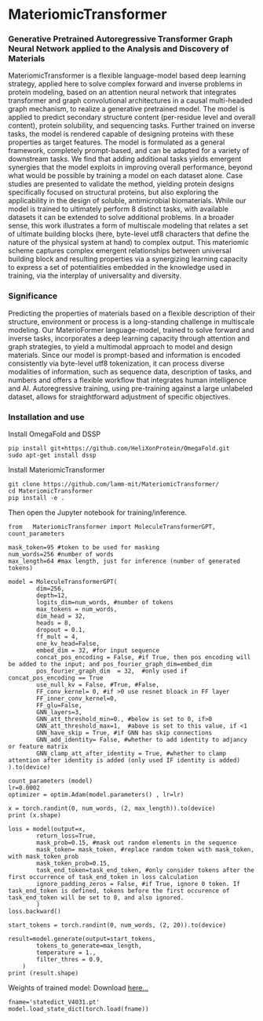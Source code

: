# MateriomicTransformer

### Generative Pretrained Autoregressive Transformer Graph Neural Network applied to the Analysis and Discovery of Materials

MateriomicTransformer is a flexible language-model based deep learning strategy, applied here to solve complex forward and inverse problems in protein modeling, based on an attention neural network that integrates transformer and graph convolutional architectures in a causal multi-headed graph mechanism, to realize a generative pretrained model. The model is applied to predict secondary structure content (per-residue level and overall content), protein solubility, and sequencing tasks. Further trained on inverse tasks, the model is rendered capable of designing proteins with these properties as target features. The model is formulated as a general framework, completely prompt-based, and can be adapted for a variety of downstream tasks. We find that adding additional tasks yields emergent synergies that the model exploits in improving overall performance, beyond what would be possible by training a model on each dataset alone. Case studies are presented to validate the method, yielding protein designs specifically focused on structural proteins, but also exploring the applicability in the design of soluble, antimicrobial biomaterials. While our model is trained to ultimately perform 8 distinct tasks, with available datasets it can be extended to solve additional problems. In a broader sense, this work illustrates a form of multiscale modeling that relates a set of ultimate building blocks (here, byte-level utf8 characters that define the nature of the physical system at hand) to complex output. This materiomic scheme captures complex emergent relationships between universal building block and resulting properties via a synergizing learning capacity to express a set of potentialities embedded in the knowledge used in training, via the interplay of universality and diversity.

### Significance
Predicting the properties of materials based on a flexible description of their structure, environment or process is a long-standing challenge in multiscale modeling. Our MaterioFormer language-model, trained to solve forward and inverse tasks, incorporates a deep learning capacity through attention and graph strategies, to yield a multimodal approach to model and design materials. Since our model is prompt-based and information is encoded consistently via byte-level utf8 tokenization, it can process diverse modalities of information, such as sequence data, description of tasks, and numbers and offers a flexible workflow that integrates human intelligence and AI. Autoregressive training, using pre-training against a large unlabeled dataset, allows for straightforward  adjustment of specific objectives. 

### Installation and use

Install OmegaFold and DSSP

```
pip install git+https://github.com/HeliXonProtein/OmegaFold.git
sudo apt-get install dssp
```
Install MateriomicTransformer
```
git clone https://github.com/lamm-mit/MateriomicTransformer/
cd MateriomicTransformer
pip install -e .
```

Then open the Jupyter notebook for training/inference. 

```
from   MateriomicTransformer import MoleculeTransformerGPT, count_parameters

mask_token=95 #token to be used for masking 
num_words=256 #number of words
max_length=64 #max length, just for inference (number of generated tokens)

model = MoleculeTransformerGPT(
        dim=256,
        depth=12,
        logits_dim=num_words, #number of tokens 
        max_tokens = num_words,
        dim_head = 32,
        heads = 8,
        dropout = 0.1,
        ff_mult = 4,
        one_kv_head=False,
        embed_dim = 32, #for input sequence
        concat_pos_encoding = False, #if True, then pos encoding will be added to the input; and pos_fourier_graph_dim=embed_dim
        pos_fourier_graph_dim  = 32,  #only used if concat_pos_encoding == True
        use_null_kv = False, #True, #False,
        FF_conv_kernel= 0, #if >0 use resnet bloack in FF layer 
        FF_inner_conv_kernel=0,
        FF_glu=False,
        GNN_layers=3,
        GNN_att_threshold_min=0., #below is set to 0, if>0
        GNN_att_threshold_max=1,  #above is set to this value, if <1
        GNN_have_skip = True, #if GNN has skip connections
        GNN_add_identity= False, #whether to add identity to adjancy or feature matrix
        GNN_clamp_att_after_identity = True, #whether to clamp attention after identity is added (only used IF identity is added)    
).to(device)

count_parameters (model)
lr=0.0002
optimizer = optim.Adam(model.parameters() , lr=lr)

x = torch.randint(0, num_words, (2, max_length)).to(device)
print (x.shape)

loss = model(output=x, 
        return_loss=True, 
        mask_prob=0.15, #mask out random elements in the sequence 
        mask_token= mask_token, #replace random token with mask_token, with mask_token_prob
        mask_token_prob=0.15,
        task_end_token=task_end_token, #only consider tokens after the first occurrence of task_end_token in loss calculation
        ignore_padding_zeros = False, #if True, ignore 0 token. If task_end_token is defined, tokens before the first occurence of task_end_token will be set to 0, and also ignored.
        )
loss.backward()

start_tokens = torch.randint(0, num_words, (2, 20)).to(device)

result=model.generate(output=start_tokens,
        tokens_to_generate=max_length,
        temperature = 1.,
        filter_thres = 0.9,
    )
print (result.shape)
```

Weights of trained model: Download [here...](https://www.dropbox.com/scl/fi/timpki8r2pvgoc4rw1nl7/statedict_V4031.pt?rlkey=ixndtsc6mndcw9rakd38ge771&dl=0)

```
fname='statedict_V4031.pt'
model.load_state_dict(torch.load(fname))
```
